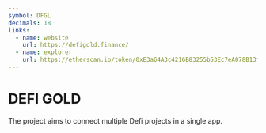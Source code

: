 ```yaml
---
symbol: DFGL
decimals: 18
links:
  - name: website
    url: https://defigold.finance/
  - name: explorer
    url: https://etherscan.io/token/0xE3a64A3c4216B83255b53Ec7eA078B13f21a7daD
---
```


# DEFI GOLD

The project aims to connect multiple Defi projects in a single app.
